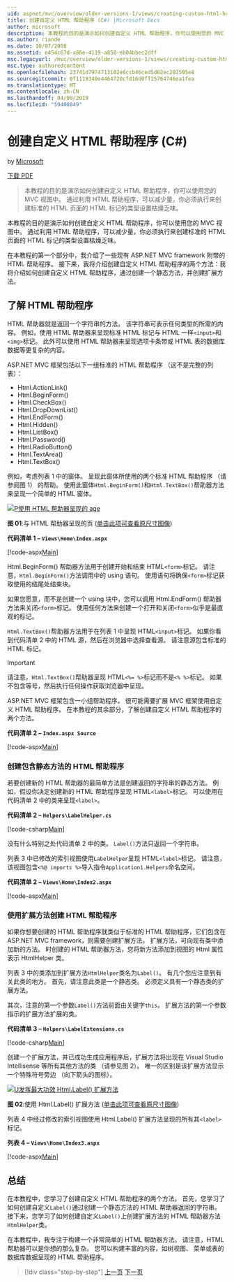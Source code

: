 ```yaml
---
uid: aspnet/mvc/overview/older-versions-1/views/creating-custom-html-helpers-cs
title: 创建自定义 HTML 帮助程序 (C#) |Microsoft Docs
author: microsoft
description: 本教程的目的是演示如何创建自定义 HTML 帮助程序，你可以使用您的 MVC 视图中。 通过利用 HTML 帮助器...
ms.author: riande
ms.date: 10/07/2008
ms.assetid: e454c67d-a86e-4119-a858-eb04bbec2dff
msc.legacyurl: /mvc/overview/older-versions-1/views/creating-custom-html-helpers-cs
msc.type: authoredcontent
ms.openlocfilehash: 23741d7974713102e6ccb46ced5d62ec202505e8
ms.sourcegitcommit: 0f1119340e4464720cfd16d0ff15764746ea1fea
ms.translationtype: MT
ms.contentlocale: zh-CN
ms.lasthandoff: 04/09/2019
ms.locfileid: "59400849"
---
```

# <a name="creating-custom-html-helpers-c"></a>创建自定义 HTML 帮助程序 (C#)

by [Microsoft](https://github.com/microsoft)

[下载 PDF](http://download.microsoft.com/download/1/1/f/11f721aa-d749-4ed7-bb89-a681b68894e6/ASPNET_MVC_Tutorial_9_CS.pdf)

> 本教程的目的是演示如何创建自定义 HTML 帮助程序，你可以使用您的 MVC 视图中。 通过利用 HTML 帮助程序，可以减少量，你必须执行来创建标准的 HTML 页面的 HTML 标记的类型设置枯燥乏味。


本教程的目的是演示如何创建自定义 HTML 帮助程序，你可以使用您的 MVC 视图中。 通过利用 HTML 帮助程序，可以减少量，你必须执行来创建标准的 HTML 页面的 HTML 标记的类型设置枯燥乏味。

在本教程的第一个部分中，我介绍了一些现有 ASP.NET MVC framework 附带的 HTML 帮助程序。 接下来，我将介绍创建自定义 HTML 帮助程序的两个方法：我将介绍如何创建自定义 HTML 帮助程序，通过创建一个静态方法，并创建扩展方法。

## <a name="understanding-html-helpers"></a>了解 HTML 帮助程序

HTML 帮助器就是返回一个字符串的方法。 该字符串可表示任何类型的所需的内容。 例如，使用 HTML 帮助器来呈现标准 HTML 标记与 HTML 一样`<input>`和`<img>`标记。 此外可以使用 HTML 帮助器来呈现选项卡条带或 HTML 表的数据库数据等更复杂的内容。

ASP.NET MVC 框架包括以下一组标准的 HTML 帮助程序 （这不是完整的列表）：

- Html.ActionLink()
- Html.BeginForm()
- Html.CheckBox()
- Html.DropDownList()
- Html.EndForm()
- Html.Hidden()
- Html.ListBox()
- Html.Password()
- Html.RadioButton()
- Html.TextArea()
- Html.TextBox()

例如，考虑列表 1 中的窗体。 呈现此窗体所使用的两个标准 HTML 帮助程序 （请参阅图 1） 的帮助。 使用此窗体`Html.BeginForm()`和`Html.TextBox()`帮助器方法来呈现一个简单的 HTML 窗体。


[![P使用 HTML 帮助器呈现的 age](creating-custom-html-helpers-cs/_static/image2.png)](creating-custom-html-helpers-cs/_static/image1.png)

**图 01**:与 HTML 帮助器呈现的页 ([单击此项可查看原尺寸图像](creating-custom-html-helpers-cs/_static/image3.png))


**代码清单 1 – `Views\Home\Index.aspx`**

[!code-aspx[Main](creating-custom-html-helpers-cs/samples/sample1.aspx)]

Html.BeginForm() 帮助器方法用于创建开始和结束 HTML`<form>`标记。 请注意，`Html.BeginForm()`方法调用中的 using 语句。 使用语句将确保`<form>`标记获取使用的结尾处结束块。

如果您愿意，而不是创建一个 using 块中，您可以调用 Html.EndForm() 帮助器方法来关闭`<form>`标记。 使用任何方法来创建一个打开和关闭`<form>`似乎是最直观的标记。

`Html.TextBox()`帮助器方法用于在列表 1 中呈现 HTML`<input>`标记。 如果你看到代码清单 2 中的 HTML 源，然后在浏览器中选择查看源。 请注意源包含标准的 HTML 标记。

> [!IMPORTANT]
> 请注意，`Html.TextBox()`帮助器呈现 HTML`<%= %>`标记而不是`<% %>`标记。 如果不包含等号，然后执行任何操作获取浏览器中呈现。

ASP.NET MVC 框架包含一小组帮助程序。 很可能需要扩展 MVC 框架使用自定义 HTML 帮助程序。 在本教程的其余部分，了解创建自定义 HTML 帮助程序的两个方法。

**代码清单 2 – `Index.aspx Source`**

[!code-aspx[Main](creating-custom-html-helpers-cs/samples/sample2.aspx)]

### <a name="creating-html-helpers-with-static-methods"></a>创建包含静态方法的 HTML 帮助程序

若要创建新的 HTML 帮助器的最简单方法是创建返回的字符串的静态方法。 例如，假设你决定创建新的 HTML 帮助程序呈现 HTML`<label>`标记。 可以使用在代码清单 2 中的类来呈现`<label>`。

**代码清单 2 – `Helpers\LabelHelper.cs`**

[!code-csharp[Main](creating-custom-html-helpers-cs/samples/sample3.cs)]

没有什么特别之处代码清单 2 中的类。 `Label()`方法只返回一个字符串。

列表 3 中已修改的索引视图使用`LabelHelper`呈现 HTML`<label>`标记。 请注意，该视图包含`<%@ imports %>`导入指令`Application1.Helpers`命名空间。

**代码清单 2 – `Views\Home\Index2.aspx`**

[!code-aspx[Main](creating-custom-html-helpers-cs/samples/sample4.aspx)]

### <a name="creating-html-helpers-with-extension-methods"></a>使用扩展方法创建 HTML 帮助程序

如果你想要创建的 HTML 帮助程序就类似于标准的 HTML 帮助程序，它们包含在 ASP.NET MVC framework，则需要创建扩展方法。 扩展方法，可向现有类中添加新的方法。 时创建的 HTML 帮助器方法，您将新方法添加到视图的 Html 属性表示 HtmlHelper 类。

列表 3 中的类添加到扩展方法`HtmlHelper`类名为`Label()`。 有几个您应注意到有关此类的地方。 首先，请注意此类是一个静态类。 必须定义具有一个静态类的扩展方法。

其次，注意的第一个参数`Label()`方法前面由关键字`this`。 扩展方法的第一个参数指示的扩展方法扩展的类。

**代码清单 3 – `Helpers\LabelExtensions.cs`**

[!code-csharp[Main](creating-custom-html-helpers-cs/samples/sample5.cs)]

创建一个扩展方法，并已成功生成应用程序后，扩展方法将出现在 Visual Studio Intellisense 等所有其他方法的类 （请参见图 2）。 唯一的区别是该扩展方法显示一个特殊符号旁边 （向下箭头的图标）。


[![U发挥最大功效 Html.Label() 扩展方法](creating-custom-html-helpers-cs/_static/image5.png)](creating-custom-html-helpers-cs/_static/image4.png)

**图 02**:使用 Html.Label() 扩展方法 ([单击此项可查看原尺寸图像](creating-custom-html-helpers-cs/_static/image6.png))


列表 4 中经过修改的索引视图使用 Html.Label() 扩展方法呈现的所有其`<label>`标记。

**列表 4 – `Views\Home\Index3.aspx`**

[!code-aspx[Main](creating-custom-html-helpers-cs/samples/sample6.aspx)]

## <a name="summary"></a>总结

在本教程中，您学习了创建自定义 HTML 帮助程序的两个方法。 首先，您学习了如何创建自定义`Label()`通过创建一个静态方法的 HTML 帮助器返回的字符串。 接下来，您学习了如何创建自定义`Label()`上创建扩展方法的 HTML 帮助器方法`HtmlHelper`类。

在本教程中，我专注于构建一个非常简单的 HTML 帮助器方法。 请注意，HTML 帮助器可以是你想的那么复杂。 您可以构建丰富的内容，如树视图、 菜单或表的数据库数据呈现的 HTML 帮助程序。

> [!div class="step-by-step"]
> [上一页](asp-net-mvc-views-overview-cs.md)
> [下一页](using-the-tagbuilder-class-to-build-html-helpers-cs.md)
